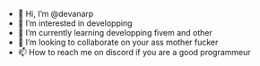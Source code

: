 - 👋 Hi, I’m @devanarp
- 👀 I’m interested in developping
- 🌱 I’m currently learning developping fivem and other
- 💞️ I’m looking to collaborate on your ass mother fucker
- 📫 How to reach me on discord if you are a good programmeur

<!---
devanarp/devanarp is a ✨ special ✨ repository because its `README.md` (this file) appears on your GitHub profile.
You can click the Preview link to take a look at your changes.
--->
